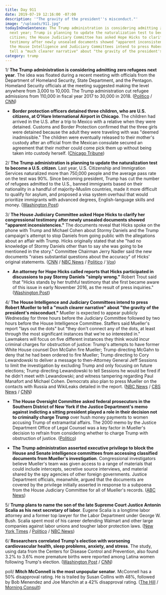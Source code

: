```yaml
---
title: Day 911
date: 2019-07-19 12:16:00 -07:00
description: '"The gravity of the president''s misconduct."'
image: "/uploads/911.jpg"
todayInOneSentence: The Trump administration is considering admitting zero refugees
  next year; Trump is planning to update the naturalization test to become a U.S.
  citizen; the House Judiciary Committee has asked Hope Hicks to clarify her congressional
  testimony after newly unsealed documents showed "apparent inconsistencies"; and
  the House Intelligence and Judiciary Committees intend to press Robert Mueller to
  tell a "much clearer narrative" about "the gravity of the president's misconduct."
category: trump
---
```


1/ **The Trump administration is considering admitting zero refugees next year**. The idea was floated during a recent meeting with officials from the Department of Homeland Security, State Department, and the Pentagon. Homeland Security officials at the meeting suggested making the level anywhere from 3,000 to 10,000. The Trump administration cut refugee admissions from 110,000 in fiscal year 2017 to 30,000 in 2018. ([Politico](https://www.politico.com/story/2019/07/18/trump-officials-refugee-zero-1603503) / [CNN](https://www.cnn.com/2019/07/19/politics/trump-admin-zero-refugees/index.html))

* **Border protection officers detained three children, who are U.S. citizens, at O'Hare International Airport in Chicago**. The children had arrived in the U.S. after a trip to Mexico with a relative when they were detained. Customs and Border Protection confirmed that the three girls were detained because the adult they were traveling with was "deemed inadmissible." The children were eventually released to their mother's custody after an official from the Mexican consulate secured an agreement that their mother could come pick them up without being taken into custody herself. ([Chicago Tribune](https://www.chicagotribune.com/news/breaking/ct-chicago-immigration-ohare-children-detained-20190718-zmd3663ndngvlj7n2frh3mpjxm-story.html))

2/ **The Trump administration is planning to update the naturalization test to become a U.S. citizen**. Last year, U.S. Citizenship and Immigration Services naturalized more than 750,000 people and the average pass rate on the test was 90%. Since becoming president, Trump has cut the number of refugees admitted to the U.S., banned immigrants based on their nationality in a handful of majority-Muslim countries, made it more difficult to qualify for asylum, and proposed a visa system overhaul that would prioritize immigrants with advanced degrees, English-language skills and money. ([Washington Post](https://www.washingtonpost.com/immigration/trump-administration-planning-changes-to-us-citizenship-test/2019/07/19/34bdd65e-a9bc-11e9-a3a6-ab670962db05_story.html))

3/ **The House Judiciary Committee asked Hope Hicks to clarify her congressional testimony after newly unsealed documents showed "apparent inconsistencies."** The documents reveal that Hicks spoke on the phone with Trump and Michael Cohen about Stormy Daniels and the Trump campaign's attempt to stop Daniels from going public with the allegations about an affair with Trump. Hicks originally stated that she "had no knowledge of Stormy Daniels other than to say she was going to be mentioned in the story." Committee Chairman Jerry Nadler said the new documents "raises substantial questions about the accuracy" of Hicks' original statements. ([CNN](https://www.cnn.com/2019/07/18/politics/hope-hicks-house-judiciary-testimony/index.html) / [NBC News](https://www.nbcnews.com/politics/donald-trump/house-dems-demand-answers-hope-hicks-over-apparent-inconsistencies-her-n1031716) / [Politico](https://www.politico.com/story/2019/07/18/hicks-testimony-gets-second-look-after-cohen-document-dump-1422149) / [Vox](https://www.vox.com/policy-and-politics/2019/7/19/20700604/jerry-nadler-hope-hicks-testimony-hush-payments-trump))

* **An attorney for Hope Hicks called reports that Hicks participated in discussions to pay Stormy Daniels "simply wrong."** Robert Trout said that "Hicks stands by her truthful testimony that she first became aware of this issue in early November 2016, as the result of press inquiries." ([Washington Post](https://www.washingtonpost.com/politics/hope-hicks-was-not-involved-in-discussions-to-pay-stormy-daniels-hush-money-her-attorney-says/2019/07/19/498ab59e-aa3d-11e9-9214-246e594de5d5_story.html))

4/ **The House Intelligence and Judiciary Committees intend to press Robert Mueller to tell a "much clearer narrative" about "the gravity of the president's misconduct."** Mueller is expected to appear publicly Wednesday for three hours before the Judiciary Committee followed by two hours before the House Intelligence Committee. Staffers said Mueller's report "lays out the dots" but "they don't connect any of the dots, at least through the most significant instances that we're so interested in." Lawmakers will focus on five different instances they think would incur criminal charges for obstruction of justice: Trump's attempts to have former White House counsel Don McGahn fire Mueller; Trump directing McGahn to deny that he had been ordered to fire Mueller; Trump directing to Cory Lewandowski to deliver a message to then-Attorney General Jeff Sessions to limit the investigation by excluding Trump and only focusing on future elections; Trump directing Lewandowski to tell Sessions he would be fired if he didn't meet with Lewandowski; and witness tampering regarding Paul Manafort and Michael Cohen. Democrats also plan to press Mueller on the contacts with Russia and WikiLeaks detailed in the report. ([NBC News](https://www.nbcnews.com/politics/congress/mueller-hearings-highlight-shocking-evidence-criminal-misconduct-trump-democrats-say-n1031536) / [CBS News](https://www.cbsnews.com/news/democrats-to-press-mueller-for-much-clearer-narrative-of-trumps-conduct-in-hearing-next-week/) / [CNN](https://www.cnn.com/2019/07/19/politics/democrats-mueller-preparation/index.html))

* **The House Oversight Committee asked federal prosecutors in the Southern District of New York if the Justice Department's memo against indicting a sitting president played a role in their decision not to criminally charge Trump** over hush money payments to women accusing Trump of extramarital affairs. The 2000 memo by the Justice Department Office of Legal Counsel was a key factor in Mueller's decision to refrain from considering whether to charge Trump with obstruction of justice. ([Politico](https://www.politico.com/story/2019/07/19/doj-memo-trump-hush-payments-1422933))

* **The Trump administration asserted executive privilege to block the House and Senate intelligence committees from accessing classified documents from Mueller's investigation**. Congressional investigators believe Mueller's team was given access to a range of materials that could include intercepts, secretive source interviews, and material shared by the spy agencies of other foreign governments. Justice Department officials, meanwhile, argued that the documents are covered by the privilege initially asserted in response to a subpoena from the House Judiciary Committee for all of Mueller's records. ([ABC News](https://abcnews.go.com/Politics/trump-administration-invokes-privilege-blocks-intel-committees-classified/story?id=64421388))

5/ **Trump plans to name the son of the late Supreme Court Justice Antonin Scalia as his next secretary of labor**. Eugene Scalia is a longtime labor attorney and a former top lawyer for the Labor Department under George W. Bush. Scalia spent most of his career defending Walmart and other large companies against labor unions and tougher labor protection laws. ([New York Times](https://www.nytimes.com/2019/07/18/us/politics/eugene-scalia-labor-secretary.html) / [Politico](https://www.politico.com/story/2019/07/18/trump-scalia-nomination-labor-chief-1422418) / [NBC News](https://www.nbcnews.com/politics/donald-trump/trump-nominate-son-antonin-scalia-be-next-secretary-labor-n1031531))

6/ **Researchers correlated Trump's election with worsening cardiovascular health, sleep problems, anxiety, and stress**. The study, using data from the Centers for Disease Control and Prevention, also found 3.2% to 3.6% more premature births were reported among Latina women following Trump's election. ([Washington Post](https://www.washingtonpost.com/health/trumps-presidency-may-be-making-latinos-sick/2019/07/19/4e89b9f0-a97f-11e9-9214-246e594de5d5_story.html) / [CNN](https://www.cnn.com/2019/07/19/health/preterm-births-latina-presidential-election-study/index.html))

poll/ **Mitch McConnell is the most unpopular senator**. McConnell has a 50% disapproval rating. He is trailed by Susan Collins with 48%, followed by Bob Menendez and Joe Manchin at a 42% disapproval rating. ([The Hill](https://thehill.com/homenews/senate/453802-poll-mcconnell-is-most-unpopular-senator) / [Morning Consult](https://morningconsult.com/senator-rankings-q2-19-2/))